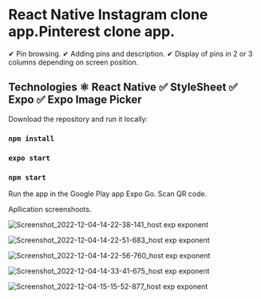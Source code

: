 # React Native Instagram clone app.Pinterest clone app. 

✔ Pin browsing.
✔ Adding pins and description.
✔ Display of pins in 2 or 3 columns depending on screen position.


## Technologies ⚛ React Native ✅ StyleSheet ✅ Expo ✅ Expo Image Picker

Download the repository and run it locally:

### `npm install`

### `expo start`
### `npm start`

Run the app in the Google Play app Expo Go. Scan QR code.<br />


Apllication screenshoots.

![Screenshot_2022-12-04-14-22-38-141_host exp exponent](https://user-images.githubusercontent.com/92208474/205565875-a4fd0097-95eb-4d3b-96d3-f4951c4b2405.jpg)

![Screenshot_2022-12-04-14-22-51-683_host exp exponent](https://user-images.githubusercontent.com/92208474/205565896-5ad91f49-1649-4750-a4db-5d6d375b85e8.jpg)

![Screenshot_2022-12-04-14-22-56-760_host exp exponent](https://user-images.githubusercontent.com/92208474/205565912-8aacf5ef-a0d9-4902-b5f9-dbed20be5a31.jpg)

![Screenshot_2022-12-04-14-33-41-675_host exp exponent](https://user-images.githubusercontent.com/92208474/205565922-3ee13dc7-eb6b-4310-9a15-f608bbf7dc23.jpg)


![Screenshot_2022-12-04-15-15-52-877_host exp exponent](https://user-images.githubusercontent.com/92208474/205565963-e7c1c66e-8256-448c-83ee-6b9fe603861e.jpg)
